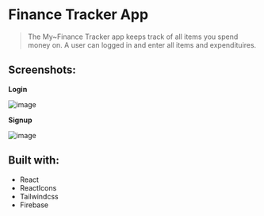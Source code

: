 # Finance Tracker App

> The My~Finance Tracker app keeps track of all items you spend money on. A user can logged in and enter all items and expendituires.

## Screenshots:

**Login**

![image](https://user-images.githubusercontent.com/50941074/161399471-80487c7c-5323-4371-8d0f-86d9b2cd12ef.png)

**Signup**

![image](https://user-images.githubusercontent.com/50941074/161399499-dc34e62b-9836-4e79-8a1b-3adbc724a18f.png)

## Built with:

- React
- ReactIcons
- Tailwindcss
- Firebase
